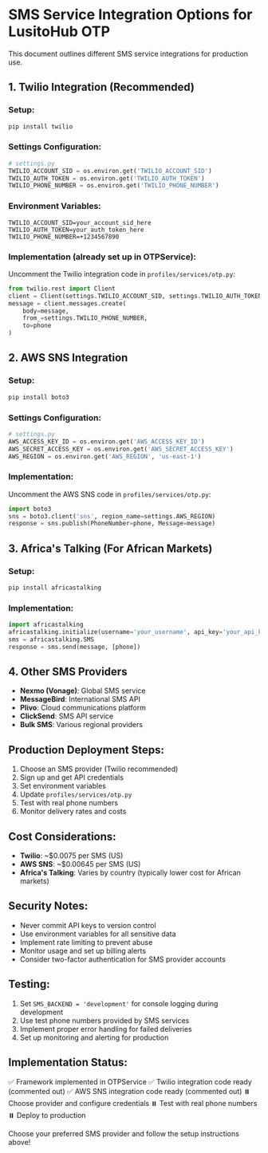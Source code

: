 # SMS Service Integration Options for LusitoHub OTP

This document outlines different SMS service integrations for production use.

## 1. Twilio Integration (Recommended)

### Setup:
```bash
pip install twilio
```

### Settings Configuration:
```python
# settings.py
TWILIO_ACCOUNT_SID = os.environ.get('TWILIO_ACCOUNT_SID')
TWILIO_AUTH_TOKEN = os.environ.get('TWILIO_AUTH_TOKEN') 
TWILIO_PHONE_NUMBER = os.environ.get('TWILIO_PHONE_NUMBER')
```

### Environment Variables:
```env
TWILIO_ACCOUNT_SID=your_account_sid_here
TWILIO_AUTH_TOKEN=your_auth_token_here
TWILIO_PHONE_NUMBER=+1234567890
```

### Implementation (already set up in OTPService):
Uncomment the Twilio integration code in `profiles/services/otp.py`:

```python
from twilio.rest import Client
client = Client(settings.TWILIO_ACCOUNT_SID, settings.TWILIO_AUTH_TOKEN)
message = client.messages.create(
    body=message,
    from_=settings.TWILIO_PHONE_NUMBER,
    to=phone
)
```

## 2. AWS SNS Integration

### Setup:
```bash
pip install boto3
```

### Settings Configuration:
```python
# settings.py
AWS_ACCESS_KEY_ID = os.environ.get('AWS_ACCESS_KEY_ID')
AWS_SECRET_ACCESS_KEY = os.environ.get('AWS_SECRET_ACCESS_KEY')
AWS_REGION = os.environ.get('AWS_REGION', 'us-east-1')
```

### Implementation:
Uncomment the AWS SNS code in `profiles/services/otp.py`:

```python
import boto3
sns = boto3.client('sns', region_name=settings.AWS_REGION)
response = sns.publish(PhoneNumber=phone, Message=message)
```

## 3. Africa's Talking (For African Markets)

### Setup:
```bash
pip install africastalking
```

### Implementation:
```python
import africastalking
africastalking.initialize(username='your_username', api_key='your_api_key')
sms = africastalking.SMS
response = sms.send(message, [phone])
```

## 4. Other SMS Providers

- **Nexmo (Vonage)**: Global SMS service
- **MessageBird**: International SMS API
- **Plivo**: Cloud communications platform
- **ClickSend**: SMS API service
- **Bulk SMS**: Various regional providers

## Production Deployment Steps:

1. Choose an SMS provider (Twilio recommended)
2. Sign up and get API credentials
3. Set environment variables
4. Update `profiles/services/otp.py`
5. Test with real phone numbers
6. Monitor delivery rates and costs

## Cost Considerations:

- **Twilio**: ~$0.0075 per SMS (US)
- **AWS SNS**: ~$0.00645 per SMS (US)
- **Africa's Talking**: Varies by country (typically lower cost for African markets)

## Security Notes:

- Never commit API keys to version control
- Use environment variables for all sensitive data
- Implement rate limiting to prevent abuse
- Monitor usage and set up billing alerts
- Consider two-factor authentication for SMS provider accounts

## Testing:

1. Set `SMS_BACKEND = 'development'` for console logging during development
2. Use test phone numbers provided by SMS services
3. Implement proper error handling for failed deliveries
4. Set up monitoring and alerting for production

## Implementation Status:

✅ Framework implemented in OTPService
✅ Twilio integration code ready (commented out)
✅ AWS SNS integration code ready (commented out)
⏸️ Choose provider and configure credentials
⏸️ Test with real phone numbers
⏸️ Deploy to production

Choose your preferred SMS provider and follow the setup instructions above!
